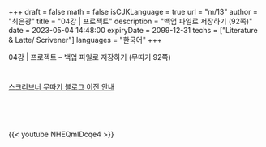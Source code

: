 +++
draft = false
math = false
isCJKLanguage = true
url = "m/13"
author = "최은광"
title = "04강 | 프로젝트"
description = "백업 파일로 저장하기 (92쪽)"
date = 2023-05-04 14:48:00
expiryDate = 2099-12-31
techs = ["Literature & Latte/ Scrivener"]
languages = "한국어"
+++

04강 | 프로젝트 – 백업 파일로 저장하기 (무따기 92쪽)

<!--more--> 

#

[스크리브너 무따기 블로그 이전 안내](../../docs/scrivener/newsroom/scrivener-notice-01/)

<br>

<script async src="https://pagead2.googlesyndication.com/pagead/js/adsbygoogle.js?client=ca-pub-2618164900782657"
     crossorigin="anonymous"></script>
<ins class="adsbygoogle"
     style="display:block"
     data-ad-format="autorelaxed"
     data-ad-client="ca-pub-2618164900782657"
     data-ad-slot="3789799679"></ins>
<script>
     (adsbygoogle = window.adsbygoogle || []).push({});
</script>

<br>

{{< youtube NHEQmIDcqe4 >}}

#